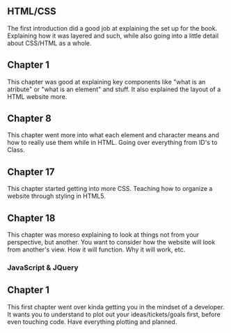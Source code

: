 <!DOCTYPE html>

## HTML/CSS
<p>The first introduction did a good job at explaining the set up for the book. Explaining how it was layered and such, while also going into a little detail about CSS/HTML as a whole. 
</p>
<h2>Chapter 1</h2>
    <p>This chapter was good at explaining key components like "what is an atribute" or "what is an element" and stuff. It also explained the layout of a HTML website more. </p>
<h2> Chapter 8</h2>
    <p>This chapter went more into what each element and character means and how to really use them while in HTML. Going over everything from ID's to Class. </p>
<h2> Chapter 17</h2>
    <p>This chapter started getting into more CSS. Teaching how to organize a website through styling in HTML5.</p>
<h2> Chapter 18</h2>
    <p>This chapter was moreso explaining to look at things not from your perspective, but another. You want to consider how the website will look from another's view. How it will function. Why it will work, etc. </p>

### JavaScript & JQuery
<h2> Chapter 1</h2>
    <p>This first chapter went over kinda getting you in the mindset of a developer. It wants you to understand to plot out your ideas/tickets/goals first, before even touching code. Have everything plotting and planned. </p>